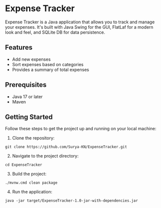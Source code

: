 # Expense Tracker

Expense Tracker is a Java application that allows you to track and manage your expenses. It's built with Java Swing for the GUI, FlatLaf for a modern look and feel, and SQLite DB for data persistence.

## Features

- Add new expenses
- Sort expenses based on categories
- Provides a summary of total expenses

## Prerequisites

- Java 17 or later
- Maven

## Getting Started

Follow these steps to get the project up and running on your local machine:

1. Clone the repository:
```
git clone https://github.com/Surya-KN/ExpenseTracker.git
```
2. Navigate to the project directory:
```
cd ExpenseTracker
```
3. Build the project:
```
./mvnw.cmd clean package
```
4. Run the application:
```
java -jar target/ExpenseTracker-1.0-jar-with-dependencies.jar
```


